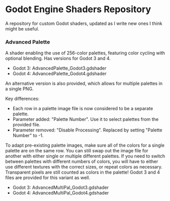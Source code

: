 # Godot Engine Shaders Repository
A repository for custom Godot shaders, updated as I write new ones I think might be useful.

### Advanced Palette ###
A shader enabling the use of 256-color palettes, featuring color cycling with optional blending.
Has versions for Godot 3 and 4.

* Godot 3: AdvancedPalette_Godot3.gdshader
* Godot 4: AdvancedPalette_Godot4.gdshader

An alternative version is also provided, which allows for multiple palettes in a single PNG.

Key differences:

* Each row in a palette image file is now considered to be a separate palette.
* Parameter added: "Palette Number". Use it to select palettes from the provided file.
* Parameter removed: "Disable Processing". Replaced by setting "Palette Number" to -1.

To adapt pre-existing palette images, make sure all of the colors for a single palette are on the same row.
You can still swap out the image file for another with either single or multiple different palettes.
If you need to switch between palettes with different numbers of colors, you will have to either use different textures with the correct sizes, or repeat colors as necessary. Transparent pixels are still counted as colors in the palette!
Godot 3 and 4 files are provided for this variant as well.

* Godot 3: AdvancedMultiPal_Godot3.gdshader
* Godot 4: AdvancedMultiPal_Godot4.gdshader